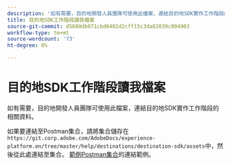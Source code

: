 ```yaml
---
description: '如有需要，目的地開發人員團隊可使用此檔案，連結目的地SDK實作工作階段的相關資料。  '
title: 目的地SDK工作階段讀我檔案
source-git-commit: d5680db071cbd0402d2cff15c3da82039c804903
workflow-type: tm+mt
source-wordcount: '73'
ht-degree: 0%

---
```


# 目的地SDK工作階段讀我檔案

如有需要，目的地開發人員團隊可使用此檔案，連結目的地SDK實作工作階段的相關資料。

如果要連結至Postman集合，請將集合儲存在`https://git.corp.adobe.com/AdobeDocs/experience-platform.en/tree/master/help/destinations/destination-sdk/assets`中，然後從此處連結至集合。 [範例Postman集合](/help/destinations/destination-sdk/assets/sample-postman-collection.json)的連結範例。